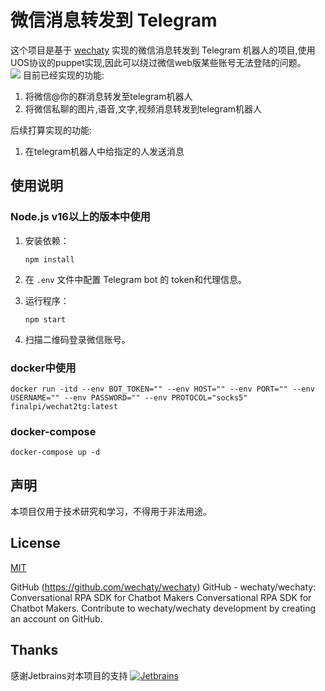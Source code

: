 # 微信消息转发到 Telegram

这个项目是基于 [wechaty](https://github.com/wechaty/wechaty) 实现的微信消息转发到 Telegram 机器人的项目,使用UOS协议的puppet实现,因此可以绕过微信web版某些账号无法登陆的问题。  
![](https://s1.imagehub.cc/images/2023/06/30/imagea3d9cbc1eb0fa6c7.png)
目前已经实现的功能:
1. 将微信@你的群消息转发至telegram机器人
2. 将微信私聊的图片,语音,文字,视频消息转发到telegram机器人

后续打算实现的功能:
1. 在telegram机器人中给指定的人发送消息

## 使用说明

### Node.js v16以上的版本中使用

1. 安装依赖：

   ```shell
   npm install
   ```

2. 在 `.env` 文件中配置 Telegram bot 的 token和代理信息。

3. 运行程序：

   ```shell
   npm start
   ```

4. 扫描二维码登录微信账号。

### docker中使用
```shell
docker run -itd --env BOT_TOKEN="" --env HOST="" --env PORT="" --env USERNAME="" --env PASSWORD="" --env PROTOCOL="socks5" finalpi/wechat2tg:latest
```

### docker-compose
```shell
docker-compose up -d
```
## 声明

本项目仅用于技术研究和学习，不得用于非法用途。

## License

[MIT](LICENSE)

GitHub (https://github.com/wechaty/wechaty)
GitHub - wechaty/wechaty: Conversational RPA SDK for Chatbot Makers
Conversational RPA SDK for Chatbot Makers. Contribute to wechaty/wechaty development by creating an account on GitHub.

## Thanks
感谢Jetbrains对本项目的支持
[![Jetbrains](https://resources.jetbrains.com/storage/products/company/brand/logos/jb_beam.png)](https://www.jetbrains.com)